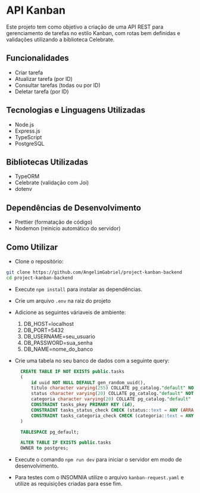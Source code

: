 # API Kanban

Este projeto tem como objetivo a criação de uma API REST para gerenciamento de tarefas no estilo Kanban, com rotas bem definidas e validações utilizando a biblioteca Celebrate.

## Funcionalidades

- Criar tarefa
- Atualizar tarefa (por ID)
- Consultar tarefas (todas ou por ID)
- Deletar tarefa (por ID)

## Tecnologias e Linguagens Utilizadas

- Node.js
- Express.js
- TypeScript
- PostgreSQL

## Bibliotecas Utilizadas

- TypeORM
- Celebrate (validação com Joi)
- dotenv

## Dependências de Desenvolvimento

- Prettier (formatação de código)
- Nodemon (reinício automático do servidor)

## Como Utilizar

- Clone o repositório:

```bash
git clone https://github.com/AngelimGabriel/project-kanban-backend
cd project-kanban-backend
```

- Execute `npm install` para instalar as dependências.
- Crie um arquivo `.env` na raiz do projeto
- Adicione as seguintes váriaveis de ambiente:
  1. DB_HOST=localhost
  2. DB_PORT=5432
  3. DB_USERNAME=seu_usuario
  4. DB_PASSWORD=sua_senha
  5. DB_NAME=nome_do_banco
- Crie uma tabela no seu banco de dados com a seguinte query:

  ```sql
    CREATE TABLE IF NOT EXISTS public.tasks
    (
        id uuid NOT NULL DEFAULT gen_random_uuid(),
        titulo character varying(255) COLLATE pg_catalog."default" NOT NULL,
        status character varying(20) COLLATE pg_catalog."default" NOT NULL,
        categoria character varying(20) COLLATE pg_catalog."default" NOT NULL,
        CONSTRAINT tasks_pkey PRIMARY KEY (id),
        CONSTRAINT tasks_status_check CHECK (status::text = ANY (ARRAY['A fazer'::character varying, 'Em andamento'::character varying, 'Concluída'::character varying]::text[])),
        CONSTRAINT tasks_categoria_check CHECK (categoria::text = ANY (ARRAY['To Do'::character varying, 'Doing'::character varying, 'Done'::character varying]::text[]))
    )

    TABLESPACE pg_default;

    ALTER TABLE IF EXISTS public.tasks
    OWNER to postgres;
  ```

- Execute o comando `npm run dev` para iniciar o servidor em modo de desenvolvimento.
- Para testes com o INSOMNIA utilize o arquivo `kanban-request.yaml` e utilize as requisições criadas para esse fim.
